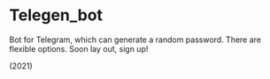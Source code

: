 # Telegen_bot
Bot for Telegram, which can generate a random password.
There are flexible options. Soon lay out, sign up!

(2021)